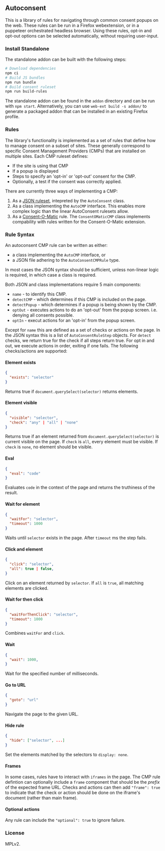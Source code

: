 ## Autoconsent

This is a library of rules for navigating through common consent popups on the web. These rules
can be run in a Firefox webextension, or in a puppeteer orchestrated headless browser. Using
these rules, opt-in and opt-out options can be selected automatically, without requiring
user-input.

### Install Standalone

The standalone addon can be built with the following steps:

```bash
# Download dependencies
npm ci
# Build JS bundles
npm run bundle
# Build consent ruleset
npm run build-rules
```

The standalone addon can be found in the `addon` directory and can be run with `npm start`.
Alternatively, you can use `web-ext build -s addon/` to generate a packaged addon that can
be installed in an existing Firefox profile.

### Rules

The library's functionality is implemented as a set of rules that define how to manage consent on
a subset of sites. These generally correspond to specific Consent Management Providers (CMPs)
that are installed on multiple sites. Each CMP ruleset defines:

 * If the site is using that CMP
 * If a popup is displayed
 * Steps to specify an 'opt-in' or 'opt-out' consent for the CMP.
 * Optionally, a test if the consent was correctly applied.

There are currently three ways of implementing a CMP:
 
 1. As a [JSON ruleset](./rules/autoconsent/), intepreted by the `AutoConsent` class. 
 1. As a class implementing the `AutoCMP` interface. This enables more complex logic than the linear AutoConsent
 rulesets allow.
 3. As a [Consent-O-Matic](https://github.com/cavi-au/Consent-O-Matic) rule. The `ConsentOMaticCMP` class implements
 compability with rules written for the Consent-O-Matic extension.

### Rule Syntax

An autoconsent CMP rule can be written as either:
 * a class implementing the `AutoCMP` interface, or
 * a JSON file adhering to the `AutoConsentCMPRule` type.

In most cases the JSON syntax should be sufficient, unless non-linear logic is required, in which case a class is required.

Both JSON and class implementations require 5 main components:
 * `name` - to identify this CMP.
 * `detectCMP` - which determines if this CMP is included on the page.
 * `detectPopup` - which determines if a popup is being shown by the CMP.
 * `optOut` - executes actions to do an 'opt-out' from the popup screen. i.e. denying all consents possible.
 * `optIn` - execut actions for an 'opt-in' from the popup screen.

Except for `name` this are defined as a set of checks or actions on the page. In the JSON syntax this is a list of `AutoConsentRuleStep` objects. For `detect` checks, we return true for the check if all steps return true. For opt in and out, we execute actions in order, exiting if one fails. The following checks/actions are supported:

#### Element exists

```json
{
  "exists": "selector"
}
```
Returns true if `document.querySelect(selector)` returns elements.

#### Element visible

```json
{
  "visible": "selector",
  "check": "any" | "all" | "none"
}
```
Returns true if an element returned from `document.querySelect(selector)` is current visible on the page. If `check` is `all`, every element must be visible. If `check` is `none`, no element should be visible.

#### Eval

```json
{
  "eval": "code"
}
```
Evaluates `code` in the context of the page and returns the truthiness of the result.

#### Wait for element

```json
{
  "waitFor": "selector",
  "timeout": 1000
}
```
Waits until `selector` exists in the page. After `timeout` ms the step fails.

#### Click and element
```json
{
  "click": "selector",
  "all": true | false,
}
```
Click on an element returned by `selector`. If `all` is `true`, all matching elements are clicked.

#### Wait for then click
```json
{
  "waitForThenClick": "selector",
  "timeout": 1000
}
```
Combines `waitFor` and `click`.

#### Wait
```json
{
  "wait": 1000,
}
```
Wait for the specified number of milliseconds.

#### Go to URL
```json
{
  "goto": "url"
}
```
Navigate the page to the given URL.

#### Hide rule
```json
{
  "hide": ["selector", ...]
}
```
Set the elements matched by the selectors to `display: none`.

#### Frames

In some cases, rules have to interact with `iframes` in the page. The CMP rule defintion can optionally include a `frame` component that should be the _prefix_ of the expected frame URL. Checks and actions can then add `"frame": true` to indicate that the check or action should be done on the iframe's document (rather than main frame).

#### Optional actions

Any rule can include the `"optional": true` to ignore failure. 

### License

MPLv2.

